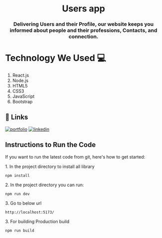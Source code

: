 
<h1 align="center" style="border-bottom: none;">Users app</h1>
<h3 align="center">Delivering Users and their Profile, our website keeps you informed about people and their professions, Contacts, and connection.</h3>

# Technology We Used :computer: 

1. React.js
2. Node.js
3. HTML5
4. CSS3
5. JavaScript
6. Bootstrap

## 🔗 Links
[![portfolio](https://img.shields.io/badge/my_portfolio-000?style=for-the-badge&logo=ko-fi&logoColor=white)](https://akashpawar43.netlify.app/)
[![linkedin](https://img.shields.io/badge/linkedin-0A66C2?style=for-the-badge&logo=linkedin&logoColor=white)](https://www.linkedin.com/in/akashpawar23/)


## Instructions to Run the Code 

If you want to run the latest code from git, here's how to get started:

<p>1. In the project directory to install all library</p>

```
npm install
```

<p>2. In the project directory you can run:</p>

```
npm run dev
```

<p>3. Go to below url</p>

```
http://localhost:5173/
```

<p>3. For building Production build</p>

```
npm run build
```
